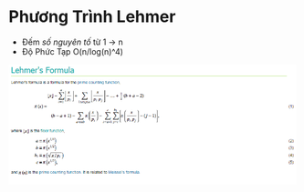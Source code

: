 # Phương Trình Lehmer
* Đếm _số nguyên tố_ từ 1 -> n
* Độ Phức Tạp O(n/log(n)^4)

![ScreenShot](./NoteTag/lehmer'sformula.png)



